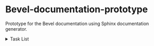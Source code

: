 # Bevel-documentation-prototype
Prototype for the Bevel documentation using Sphinx documentation generator.

<details>
  <summary> Task List </summary>
  
  - [ ] Generate existing readthedocs architecture
  
</details>
